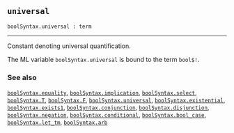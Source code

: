 ## `universal`

``` hol4
boolSyntax.universal : term
```

------------------------------------------------------------------------

Constant denoting universal quantification.

The ML variable `boolSyntax.universal` is bound to the term `bool$!`.

### See also

[`boolSyntax.equality`](#boolSyntax.equality),
[`boolSyntax.implication`](#boolSyntax.implication),
[`boolSyntax.select`](#boolSyntax.select),
[`boolSyntax.T`](#boolSyntax.T), [`boolSyntax.F`](#boolSyntax.F),
[`boolSyntax.universal`](#boolSyntax.universal),
[`boolSyntax.existential`](#boolSyntax.existential),
[`boolSyntax.exists1`](#boolSyntax.exists1),
[`boolSyntax.conjunction`](#boolSyntax.conjunction),
[`boolSyntax.disjunction`](#boolSyntax.disjunction),
[`boolSyntax.negation`](#boolSyntax.negation),
[`boolSyntax.conditional`](#boolSyntax.conditional),
[`boolSyntax.bool_case`](#boolSyntax.bool_case),
[`boolSyntax.let_tm`](#boolSyntax.let_tm),
[`boolSyntax.arb`](#boolSyntax.arb)
